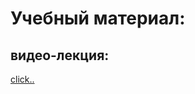 # Учебный материал:

## видео-лекция:

[click..](https://go.skillbox.ru/profession/profession-fullstack-js/weblayout/8b155e48-8252-4e0d-94e3-d1a0324d0f6b/videolesson)
